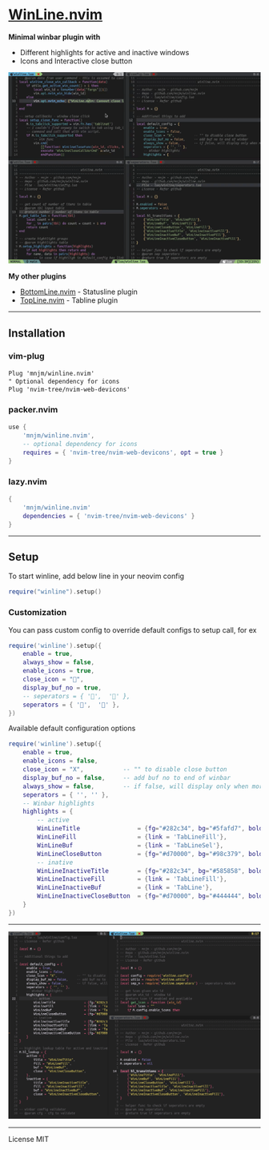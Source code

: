 # [WinLine.nvim](https://github.com/mnjm/winline.nvim)

**Minimal winbar plugin with**
- Different highlights for active and inactive windows
- Icons and Interactive close button

![demo](https://github.com/mnjm/github-media-repo/blob/main/winline.nvim/demo.gif?raw=true)

**My other plugins**
- [BottomLine.nvim](https://github.com/mnjm/bottomline.nvim) - Statusline plugin
- [TopLine.nvim](https://github.com/mnjm/topline.nvim) - Tabline plugin

***

## Installation

### vim-plug
```vim
Plug 'mnjm/winline.nvim'
" Optional dependency for icons
Plug 'nvim-tree/nvim-web-devicons'
```
### packer.nvim
```lua
use {
    'mnjm/winline.nvim',
    -- optional dependency for icons 
    requires = { 'nvim-tree/nvim-web-devicons', opt = true }
}
```
### lazy.nvim
```lua
{
    'mnjm/winline.nvim'
    dependencies = { 'nvim-tree/nvim-web-devicons' }
}
```

***

## Setup
To start winline, add below line in your neovim config
```lua
require("winline").setup()
```
### Customization
You can pass custom config to override default configs to setup call, for ex
```lua
require('winline').setup({
    enable = true,
    always_show = false,
    enable_icons = true,
    close_icon = "󱎘",
    display_buf_no = true,
    -- seperators = { '',  '' },
    seperators = { '',  '' },
})
```
Available default configuration options
```lua
require('winline').setup({
    enable = true,
    enable_icons = false,
    close_icon = "X",           -- "" to disable close button
    display_buf_no = false,     -- add buf no to end of winbar
    always_show = false,        -- if false, will display only when more than 1 window in tabpage
    seperators = { '', '' },
    -- Winbar highlights
    highlights = {
        -- active
        WinLineTitle                = {fg="#282c34", bg="#5fafd7", bold=true },
        WinLineFill                 = {link = 'TabLineFill'},
        WinLineBuf                  = {link = 'TabLineSel'},
        WinLineCloseButton          = {fg="#d70000", bg="#98c379", bold=true},
        -- inative
        WinLineInactiveTitle        = {fg="#282c34", bg="#585858", bold=true },
        WinLineInactiveFill         = {link = 'TabLineFill'},
        WinLineInactiveBuf          = {link = 'TabLine'},
        WinLineInactiveCloseButton  = {fg="#d70000", bg="#444444", bold=true},
    }
})
```

***

![ss](https://github.com/mnjm/github-media-repo/blob/main/winline.nvim/ss.png?raw=true)

***
License MIT
